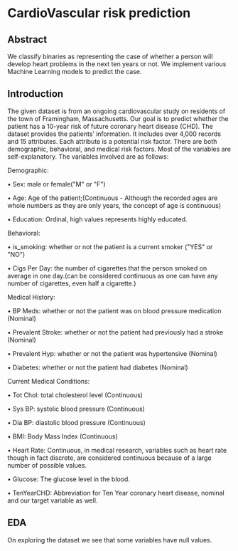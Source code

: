 # **CardioVascular risk prediction**
## **Abstract**
We classify binaries as representing the case of whether a person will develop heart problems in the next ten years or not. We implement various Machine Learning models to predict the case.
## **Introduction**
The given dataset is from an ongoing cardiovascular study on residents of the town of Framingham, Massachusetts. Our goal is to predict whether the patient has a 10-year risk of future coronary heart disease (CHD). 
The dataset provides the patients’ information. It includes over 4,000 records and 15 attributes.
Each attribute is a potential risk factor. There are both demographic, behavioral, and medical risk factors. Most of the variables are self-explanatory.
The variables involved are as follows:

Demographic:

• Sex: male or female("M" or "F")

• Age: Age of the patient;(Continuous - Although the recorded ages are whole numbers as they are only years, the concept of age is continuous)

• Education: Ordinal, high values represents highly educated.

Behavioral:

• is_smoking: whether or not the patient is a current smoker ("YES" or "NO")

• Cigs Per Day: the number of cigarettes that the person smoked on average in one day.(can be considered continuous as one can have any number of cigarettes, even half a cigarette.)

Medical History:

• BP Meds: whether or not the patient was on blood pressure medication (Nominal)

• Prevalent Stroke: whether or not the patient had previously had a stroke (Nominal)

• Prevalent Hyp: whether or not the patient was hypertensive (Nominal)

• Diabetes: whether or not the patient had diabetes (Nominal)

Current Medical Conditions:

• Tot Chol: total cholesterol level (Continuous)

• Sys BP: systolic blood pressure (Continuous)

• Dia BP: diastolic blood pressure (Continuous)

• BMI: Body Mass Index (Continuous)

• Heart Rate: Continuous, in medical research, variables such as heart rate though in fact discrete, are considered continuous because of a large number of possible values.

• Glucose: The glucose level in the blood.

• TenYearCHD: Abbreviation for Ten Year coronary heart disease, nominal and our target variable as well.

## **EDA**

On exploring the dataset we see that some variables have null values.


